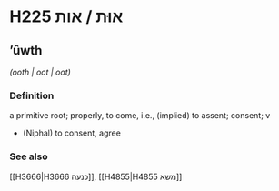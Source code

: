 # H225 אוּת / אות

## ʼûwth

_(ooth | oot | oot)_

### Definition

a primitive root; properly, to come, i.e., (implied) to assent; consent; v

- (Niphal) to consent, agree

### See also

[[H3666|H3666 כנעה]], [[H4855|H4855 משא]]
